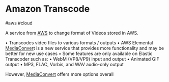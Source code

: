 # Amazon Transcode
#aws #cloud 

A service from [AWS](Cloud%20Computing/AWS/AWS.md) to change format of Videos stored in AWS.

• Transcodes video files to various formats / outputs
• AWS Elemental [MediaConver](MediaConver)t is a new service that provides
more functionality and may be better for new use cases
• Some features are only available on Elastic Transcoder such
as:
	• WebM (VP8/VP9) input and output
	• Animated GIF output
	• MP3, FLAC, Vorbis, and WAV audio-only output


However, [MediaConvert](MediaConvert) offers more options overall